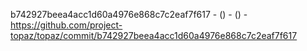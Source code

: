 b742927beea4acc1d60a4976e868c7c2eaf7f617 -  () -  () - https://github.com/project-topaz/topaz/commit/b742927beea4acc1d60a4976e868c7c2eaf7f617
